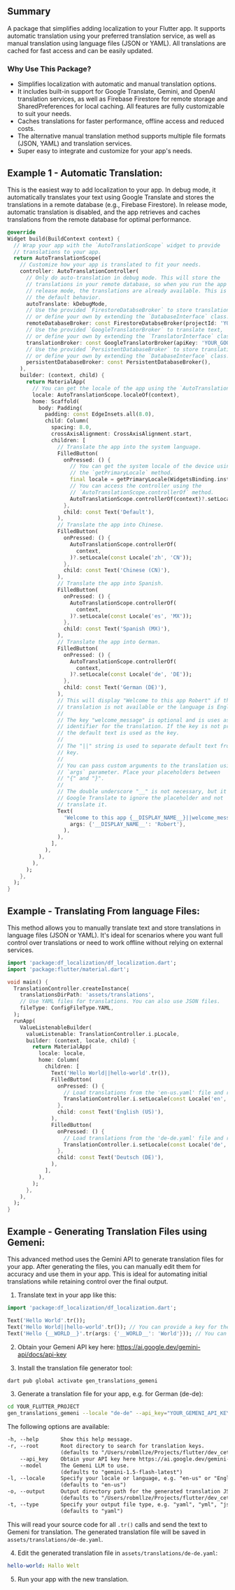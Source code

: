 ## Summary

A package that simplifies adding localization to your Flutter app. It supports automatic translation using your preferred translation service, as well as manual translation using language files (JSON or YAML). All translations are cached for fast access and can be easily updated.

### Why Use This Package?

- Simplifies localization with automatic and manual translation options.
- It includes built-in support for Google Translate, Gemini, and OpenAI translation services, as well as Firebase Firestore for remote storage and SharedPreferences for local caching. All features are fully customizable to suit your needs.
- Caches translations for faster performance, offline access and reduced costs.
- The alternative manual translation method supports multiple file formats (JSON, YAML) and translation services.
- Super easy to integrate and customize for your app's needs.

## Example 1 - Automatic Translation:

This is the easiest way to add localization to your app. In debug mode, it automatically translates your text using Google Translate and stores the translations in a remote database (e.g., Firebase Firestore). In release mode, automatic translation is disabled, and the app retrieves and caches translations from the remote database for optimal performance.

```dart
@override
Widget build(BuildContext context) {
  // Wrap your app with the `AutoTranslationScope` widget to provide
  // translations to your app.
  return AutoTranslationScope(
    // Customize how your app is translated to fit your needs.
    controller: AutoTranslationController(
      // Only do auto-translation in debug mode. This will store the
      // translations in your remote database, so when you run the app in
      // release mode, the translations are already available. This is
      // the default behavior.
      autoTranslate: kDebugMode,
      // Use the provided `FirestoreDatabseBroker` to store translations,
      // or define your own by extending the `DatabaseInterface` class.
      remoteDatabaseBroker: const FirestoreDatabseBroker(projectId: 'YOUR_FIREBASE_PROJECT_ID'),
      // Use the provided `GoogleTranslatorBroker` to translate text,
      // or define your own by extending the `TranslatorInterface` class.
      translationBroker: const GoogleTranslatorBroker(apiKey: 'YOUR_GOOGLE_TRANSLATOR_API_KEY'),
      // Use the provided `PersistentDatabaseBroker` to store translations locally,
      // or define your own by extending the `DatabaseInterface` class.
      persistentDatabaseBroker: const PersistentDatabaseBroker(),
    ),
    builder: (context, child) {
      return MaterialApp(
        // You can get the locale of the app using the `AutoTranslationScope.localeOf` method.
        locale: AutoTranslationScope.localeOf(context),
        home: Scaffold(
          body: Padding(
            padding: const EdgeInsets.all(8.0),
            child: Column(
              spacing: 8.0,
              crossAxisAlignment: CrossAxisAlignment.start,
              children: [
                // Translate the app into the system language.
                FilledButton(
                  onPressed: () {
                    // You can get the system locale of the device using
                    // the `getPrimaryLocale` method.
                    final locale = getPrimaryLocale(WidgetsBinding.instance);
                    // You can access the controller using the
                    // `AutoTranslationScope.controllerOf` method.
                    AutoTranslationScope.controllerOf(context)?.setLocale(locale);
                  },
                  child: const Text('Default'),
                ),
                // Translate the app into Chinese.
                FilledButton(
                  onPressed: () {
                    AutoTranslationScope.controllerOf(
                      context,
                    )?.setLocale(const Locale('zh', 'CN'));
                  },
                  child: const Text('Chinese (CN)'),
                ),
                // Translate the app into Spanish.
                FilledButton(
                  onPressed: () {
                    AutoTranslationScope.controllerOf(
                      context,
                    )?.setLocale(const Locale('es', 'MX'));
                  },
                  child: const Text('Spanish (MX)'),
                ),
                // Translate the app into German.
                FilledButton(
                  onPressed: () {
                    AutoTranslationScope.controllerOf(
                      context,
                    )?.setLocale(const Locale('de', 'DE'));
                  },
                  child: const Text('German (DE)'),
                ),
                // This will display "Welcome to this app Robert" if the
                // translation is not available or the language is English.
                //
                // The key "welcome_message" is optional and is uses as an
                // identifier for the translation. If the key is not provided,
                // the default text is used as the key.
                //
                // The "||" string is used to separate default text from the
                // key.
                //
                // You can pass custom arguments to the translation using the
                // `args` parameter. Place your placeholders between
                // "{" and "}".
                //
                // The double underscore "__" is not necessary, but it helps
                // Google Translate to ignore the placeholder and not
                // translate it.
                Text(
                  'Welcome to this app {__DISPLAY_NAME__}||welcome_message'.tr(
                    args: {'__DISPLAY_NAME__': 'Robert'},
                  ),
                ),
              ],
            ),
          ),
        ),
      );
    },
  );
}
```

## Example - Translating From language Files:

This method allows you to manually translate text and store translations in language files (JSON or YAML). It's ideal for scenarios where you want full control over translations or need to work offline without relying on external services.

```dart
import 'package:df_localization/df_localization.dart';
import 'package:flutter/material.dart';

void main() {
  TranslationController.createInstance(
    translationsDirPath: 'assets/translations',
    // Use YAML files for translations. You can also use JSON files.
    fileType: ConfigFileType.YAML,
  );
  runApp(
    ValueListenableBuilder(
      valueListenable: TranslationController.i.pLocale,
      builder: (context, locale, child) {
        return MaterialApp(
          locale: locale,
          home: Column(
            children: [
              Text('Hello World||hello-world'.tr()),
              FilledButton(
                onPressed: () {
                  // Load translations from the 'en-us.yaml' file and rebuild the widget tree.
                  TranslationController.i.setLocale(const Locale('en', 'us'));
                },
                child: const Text('English (US)'),
              ),
              FilledButton(
                onPressed: () {
                  // Load translations from the 'de-de.yaml' file and rebuild the widget tree.
                  TranslationController.i.setLocale(const Locale('de', 'de'));
                },
                child: const Text('Deutsch (DE)'),
              ),
            ],
          ),
        );
      },
    ),
  );
}
```

## Example - Generating Translation Files using Gemeni:

This advanced method uses the Gemini API to generate translation files for your app. After generating the files, you can manually edit them for accuracy and use them in your app. This is ideal for automating initial translations while retaining control over the final output.

1. Translate text in your app like this:

```dart
import 'package:df_localization/df_localization.dart';

Text('Hello World'.tr());
Text('Hello World||hello-world'.tr()); // You can provide a key for the translation
Text('Hello {__WORLD__}'.tr(args: {'__WORLD__': 'World'})); // You can provide arguments for the translation
```

2. Obtain your Gemeni API key here: https://ai.google.dev/gemini-api/docs/api-key

3. Install the translation file generator tool:

```sh
dart pub global activate gen_translations_gemeni
```

3. Generate a translation file for your app, e.g. for German (de-de):

```sh
cd YOUR_FLUTTER_PROJECT
gen_translations_gemeni --locale "de-de" --api_key="YOUR_GEMENI_API_KEY" --output "assets/translations"
```

The following options are available:

```txt
-h, --help       Show this help message.
-r, --root       Root directory to search for translation keys.
                 (defaults to "/Users/robmllze/Projects/flutter/dev_cetera/df_packages/packages/df_localization/bin")
    --api_key    Obtain your API key here https://ai.google.dev/gemini-api/docs/api-key.
    --model      The Gemeni LLM to use.
                 (defaults to "gemini-1.5-flash-latest")
-l, --locale     Specify your locale or language, e.g. "en-us" or "English"
                 (defaults to "en-us")
-o, --output     Output directory path for the generated translation JSON.
                 (defaults to "/Users/robmllze/Projects/flutter/dev_cetera/df_packages/packages/df_localization/bin")
-t, --type       Specify your output file type, e.g. "yaml", "yml", "json", "jsonc".
                 (defaults to "yaml")
```

This will read your source code for all `.tr()` calls and send the text to Gemeni for translation. The generated translation file will be saved in `assets/translations/de-de.yaml`.

4. Edit the generated translation file in `assets/translations/de-de.yaml`:

```yaml
hello-world: Hallo Welt
```

5. Run your app with the new translation.